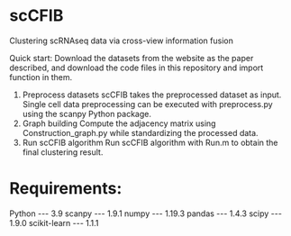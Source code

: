 # scCFIB
Clustering scRNAseq data via cross-view information fusion

Quick start:
Download the datasets from the website as the paper described, and download the
code files in  this repository and import function in them.
1. Preprocess datasets
   scCFIB takes the preprocessed dataset as input. Single cell data preprocessing can be executed with preprocess.py using the scanpy Python package.
2. Graph building
   Compute the adjacency matrix using Construction_graph.py  while standardizing the processed data.
3. Run scCFIB algorithm
   Run scCFIB algorithm with Run.m to obtain the final clustering result.

# Requirements:
Python --- 3.9  scanpy --- 1.9.1  numpy --- 1.19.3
pandas --- 1.4.3  scipy --- 1.9.0  scikit-learn --- 1.1.1
